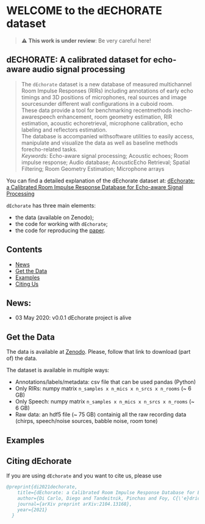 # WELCOME to the dECHORATE dataset

> :warning: **This work is under review**: Be very careful here!

## dECHORATE: A calibrated dataset for echo-aware audio signal processing

> The `dEchorate` dataset is a new database of measured multichannel Room Impulse Responses (RIRs) including annotations of early echo timings and 3D positions of microphones, real sources and image sourcesunder different wall configurations in a cuboid room.  
> These data provide a tool for benchmarking recentmethods inecho-awarespeech enhancement, room geometry estimation, RIR estimation, acoustic echoretrieval, microphone calibration, echo labeling and reflectors estimation.  
> The database is accompanied withsoftware utilities to easily access, manipulate and visualize the data as well as baseline methods forecho-related tasks.  
> *Keywords:* Echo-aware signal processing; Acoustic echoes; Room impulse response; Audio database; AcousticEcho Retrieval; Spatial Filtering; Room Geometry Estimation; Microphone arrays

You can find a detailed explanation of the dEchorate dataset at:
[dEchorate: a Calibrated Room Impulse Response Database for Echo-aware Signal Processing](https://hal.archives-ouvertes.fr/hal-03207860/)

`dEchorate` has three main elements:
- the data (available on Zenodo);
- the code for working with `dEchorate`;
- the code for reproducing the [paper](https://hal.archives-ouvertes.fr/hal-03207860/).

## Contents
- [News](#news)
- [Get the Data](#get)
- [Examples](#examples)
- [Citing Us](#citing)

## News:
- 03 May 2020: v0.0.1 dEchorate project is alive

## Get the Data
The data is available at [Zenodo](www.notavailableyet.com).
Please, follow that link to download (part of) the data.

The dataset is available in multiple ways:
- Annotations/labels/metadata: csv file that can be used pandas (Python)
- Only RIRs: numpy matrix `n_samples x n_mics x n_srcs x n_rooms` (~ 6 GB)
- Only Speech: numpy matrix `n_samples x n_mics x n_srcs x n_rooms` (~ 6 GB)
- Raw data: an hdf5 file (~ 75 GB) containig all the raw recording data (chirps, speech/noise sources, babble noise, room tone)

## Examples

## Citing dEchorate

If you are using `dEchorate` and you want to cite us, please use

```BibTex
@preprint{di2021dechorate,
    title={dEchorate: a Calibrated Room Impulse Response Database for Echo-aware Signal Processing},
    author={Di Carlo, Diego and Tandeitnik, Pinchas and Foy, C{\'e}dric and Deleforge, Antoine and Bertin, Nancy and Gannot, Sharon},
    journal={arXiv preprint arXiv:2104.13168},
    year={2021}
  }
```

